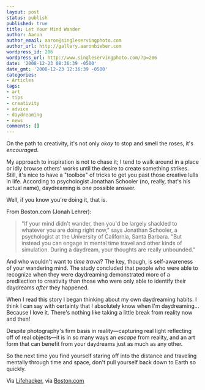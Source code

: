 ```yaml
---
layout: post
status: publish
published: true
title: Let Your Mind Wander
author: Aaron
author_email: aaron@singleservingphoto.com
author_url: http://gallery.aaronbieber.com
wordpress_id: 206
wordpress_url: http://www.singleservingphoto.com/?p=206
date: '2008-12-23 08:36:39 -0500'
date_gmt: '2008-12-23 12:36:39 -0500'
categories:
- Articles
tags:
- art
- tips
- creativity
- advice
- daydreaming
- news
comments: []
---
```

On the path to creativity, it's not only _okay_ to stop and smell the
roses, it's _encouraged_.

My approach to inspiration is not to chase it; I tend to walk around in
a place or idly browse others' works until the desire to create
something strikes. Still, it's nice to have a "toolbox" of tricks to get
you past those creative lulls in life. According to psychologist
Jonathan Schooler (no, really, that's his actual name), daydreaming is
one possible answer.

Well, if you know you're doing it, that is.

From Boston.com (Jonah Lehrer):

> "If your mind didn't wander, then you'd be largely shackled to
> whatever you are doing right now," says Jonathan Schooler, a
> psychologist at the University of California, Santa Barbara. "But
> instead you can engage in mental time travel and other kinds of
> simulation. During a daydream, your thoughts are really unbounded."

And who wouldn't want to _time travel_? The key, though, is
self-awareness of your wandering mind. The study concluded that people
who were able to recognize when they were daydreaming demonstrated more
of a predilection to creativity than those who were only able to
identify their daydreams _after_ they happened.

When I read this story I began thinking about my own daydreaming habits.
I think I can say with certainty that I absolutely know when I'm
daydreaming... Because I love it. There's nothing like taking a little
break from reality now and then!

Despite photography's firm basis in reality—capturing real light
reflecting off of real objects—it is in so many ways an _escape_ from
reality, and an art form that can benefit from your daydreams just as
much as any other.

So the next time you find yourself staring off into the distance and
traveling mentally through time and space, don't pull yourself back down
to Earth so quickly.

Via
[Lifehacker](http://lifehacker.com/5112512/self+aware-daydreamers-more-creative-study-shows),
via
[Boston.com](http://www.boston.com/bostonglobe/ideas/articles/2008/08/31/daydream_achiever/)
